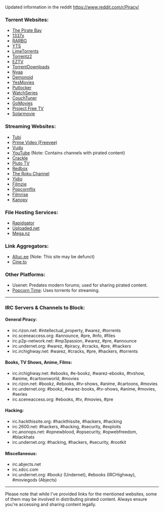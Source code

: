 Updated information in the reddit https://www.reddit.com/r/Piracy/
### **Torrent Websites**:
- [The Pirate Bay](http://thepiratebay.org)
- [1337x](http://1337x.to)
- [RARBG](http://rarbg.to)
- [YTS](http://yts.mx)
- [LimeTorrents](http://limetorrents.info)
- [Torrentz2](http://torrentz2.eu)
- [EZTV](http://eztv.io)
- [TorrentDownloads](http://torrentdownloads.me)
- [Nyaa](http://nyaa.si)
- [Demonoid](http://demonoid.is)
- [YesMovies](http://yesmovies.ag)
- [Putlocker](http://putlocker.vip)
- [WatchSeries](http://watchserieshd.cc)
- [CouchTuner](http://couchtuner.cloud)
- [GoMovies](http://gomovieshd.be)
- [Project Free TV](http://projectfreetv.fun)
- [Solarmovie](http://solarmovie.mom)

### **Streaming Websites**:
- [Tubi](https://tubitv.com/)
- [Prime Video (Freevee)](https://www.amazon.com/Prime-Video/b?ie=UTF8&node=2676882011)
- [Vudu](https://www.vudu.com/)
- [YouTube](https://www.youtube.com/) (Note: Contains channels with pirated content)
- [Crackle](https://www.crackle.com/)
- [Pluto TV](https://pluto.tv/)
- [Redbox](https://www.redbox.com/)
- [The Roku Channel](https://therokuchannel.roku.com/)
- [Yidio](https://www.yidio.com/)
- [Filmzie](https://www.filmzie.com/)
- [Popcornflix](https://www.popcornflix.com/)
- [Filmrise](https://filmrise.com/)
- [Kanopy](https://www.kanopy.com/)

### **File Hosting Services**:
- [Rapidgator](https://rapidgator.net/)
- [Uploaded.net](http://uploaded.net/)
- [Mega.nz](https://mega.nz/)

### **Link Aggregators**:
- [Alluc.ee](http://alluc.ee/) (Note: This site may be defunct)
- [Cine.to](https://cine.to/)

### **Other Platforms**:
- Usenet: Predates modern forums; used for sharing pirated content.
- [Popcorn Time](https://popcorntime.app/): Uses torrents for streaming.

---

### **IRC Servers & Channels to Block**:

#### **General Piracy**:
- irc.rizon.net: #intellectual_property, #warez, #torrents
- irc.sceneaccess.org: #announce, #pre, #nfo, #files
- irc.p2p-network.net: #mp3passion, #warez, #pre, #announce
- irc.undernet.org: #warez, #piracy, #cracks, #pre, #hackers
- irc.irchighway.net: #warez, #cracks, #pre, #hackers, #torrents

#### **Books, TV Shows, Anime, Films**:
- irc.irchighway.net: #ebooks, #e-bookz, #warez-ebooks, #tvshow, #anime, #cartoonworld, #movies
- irc.rizon.net: #bookz, #ebooks, #tv-shows, #anime, #cartoons, #movies
- irc.undernet.org: #bookz, #warez-books, #tv-shows, #anime, #movies, #series
- irc.sceneaccess.org: #ebooks, #tv, #movies, #pre

#### **Hacking**:
- irc.hackthissite.org: #hackthissite, #hackers, #hacking
- irc.2600.net: #hackers, #hacking, #security, #exploits
- irc.anonops.net: #opnewblood, #opsecurity, #opwebfreedom, #blackhats
- irc.undernet.org: #hacking, #hackers, #security, #rootkit

#### **Miscellaneous**:
- irc.abjects.net
- irc.xdcc.com
- irc.undernet.org: #bookz (Undernet), #ebooks (IRCHighway), #moviegods (Abjects)

---

Please note that while I've provided links for the mentioned websites, some of them may be involved in distributing pirated content. Always ensure you're accessing and sharing content legally.